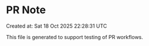 # PR Note

Created at: Sat 18 Oct 2025 22:28:31 UTC

This file is generated to support testing of PR workflows.
